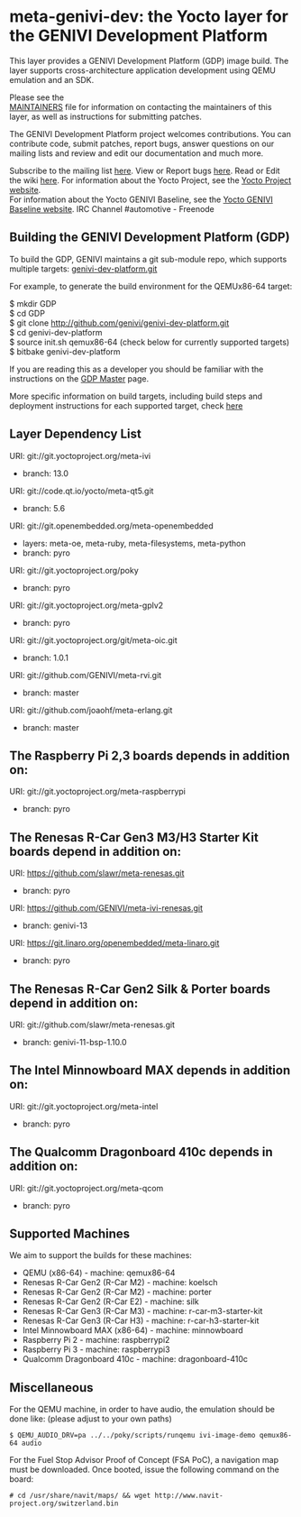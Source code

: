 meta-genivi-dev: the Yocto layer for the GENIVI Development Platform
====================================================================

This layer provides a GENIVI Development Platform (GDP) image build. The layer
supports cross-architecture application development using QEMU
emulation and an SDK.

Please see the  
[MAINTAINERS](https://github.com/genivi/meta-genivi-dev/blob/master/MAINTAINERS)
file for information on contacting the maintainers of this layer, as well as
instructions for submitting patches.

The GENIVI Development Platform project welcomes contributions. You can contribute
code, submit patches, report bugs, answer questions on our mailing lists and
review and edit our documentation and much more.

Subscribe to the mailing list
    [here](https://lists.genivi.org/mailman/listinfo/genivi-projects).
View or Report bugs
    [here](https://at.projects.genivi.org/jira/projects/GDP/issues).
Read or Edit the wiki
    [here](https://at.projects.genivi.org/wiki/display/GDP).
For information about the Yocto Project, see the
    [Yocto Project website](https://www.yoctoproject.org).  
For information about the Yocto GENIVI Baseline, see the
    [Yocto GENIVI Baseline website](http://projects.genivi.org/GENIVI_Baselines/meta-ivi).
IRC Channel
    #automotive - Freenode

Building the GENIVI Development Platform (GDP)
----------------------------------------------
To build the GDP, GENIVI maintains a git sub-module repo, which supports multiple targets:
    [genivi-dev-platform.git](https://github.com/genivi/genivi-dev-platform/)

For example, to generate the build environment for the QEMUx86-64 target:

$ mkdir GDP  
$ cd GDP  
$ git clone http://github.com/genivi/genivi-dev-platform.git  
$ cd genivi-dev-platform  
$ source init.sh qemux86-64 (check below for currently supported targets)  
$ bitbake genivi-dev-platform  

If you are reading this as a developer you should be familiar with the instructions on the [GDP Master](https://at.projects.genivi.org/wiki/display/GDP/GDP+Master) page.

More specific information on build targets, including build steps and deployment instructions
for each supported target, check [here](https://at.projects.genivi.org/wiki/display/GDP/GDP+releases)

Layer Dependency List
---------------------
URI: git://git.yoctoproject.org/meta-ivi
* branch:   13.0

URI: git://code.qt.io/yocto/meta-qt5.git
* branch:   5.6

URI: git://git.openembedded.org/meta-openembedded
* layers:   meta-oe, meta-ruby, meta-filesystems, meta-python
* branch:   pyro

URI: git://git.yoctoproject.org/poky
* branch:   pyro

URI: git://git.yoctoproject.org/meta-gplv2
* branch:   pyro

URI: git://git.yoctoproject.org/git/meta-oic.git
* branch: 1.0.1

URI: git://github.com/GENIVI/meta-rvi.git
* branch: master

URI: git://github.com/joaohf/meta-erlang.git
* branch: master

## The Raspberry Pi 2,3 boards depends in addition on: ##

URI: git://git.yoctoproject.org/meta-raspberrypi
* branch:   pyro

## The Renesas R-Car Gen3 M3/H3 Starter Kit boards depend in addition on: ##
URI: https://github.com/slawr/meta-renesas.git
* branch: pyro

URI: https://github.com/GENIVI/meta-ivi-renesas.git
* branch: genivi-13

URI: https://git.linaro.org/openembedded/meta-linaro.git
* branch: pyro

## The Renesas R-Car Gen2 Silk & Porter boards depend in addition on: ##
URI: git://github.com/slawr/meta-renesas.git
* branch: genivi-11-bsp-1.10.0

## The Intel Minnowboard MAX depends in addition on: ##
URI: git://git.yoctoproject.org/meta-intel
* branch: pyro

## The Qualcomm Dragonboard 410c depends in addition on: ##
URI: git://git.yoctoproject.org/meta-qcom
* branch: pyro

Supported Machines
------------------
We aim to support the builds for these machines:

* QEMU (x86-64)                  - machine: qemux86-64
* Renesas R-Car Gen2 (R-Car M2)  - machine: koelsch
* Renesas R-Car Gen2 (R-Car M2)  - machine: porter
* Renesas R-Car Gen2 (R-Car E2)  - machine: silk
* Renesas R-Car Gen3 (R-Car M3)  - machine: r-car-m3-starter-kit
* Renesas R-Car Gen3 (R-Car H3)  - machine: r-car-h3-starter-kit
* Intel Minnowboard MAX (x86-64) - machine: minnowboard
* Raspberry Pi 2                 - machine: raspberrypi2
* Raspberry Pi 3                 - machine: raspberrypi3
* Qualcomm Dragonboard 410c      - machine: dragonboard-410c

Miscellaneous
-------------
For the QEMU machine, in order to have audio, the emulation should be done like:
(please adjust to your own paths)

```
$ QEMU_AUDIO_DRV=pa ../../poky/scripts/runqemu ivi-image-demo qemux86-64 audio
```

For the Fuel Stop Advisor Proof of Concept (FSA PoC), a navigation map
must be downloaded. Once booted, issue the following command on the board:

```
# cd /usr/share/navit/maps/ && wget http://www.navit-project.org/switzerland.bin
```
